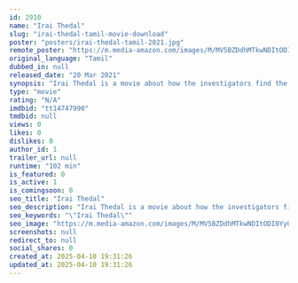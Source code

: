 ```yaml
---
id: 2910
name: "Irai Thedal"
slug: "irai-thedal-tamil-movie-download"
poster: "posters/irai-thedal-tamil-2021.jpg"
remote_poster: "https://m.media-amazon.com/images/M/MV5BZDdhMTkwNDItODI0Yy00N2MzLThjMmYtMTc0YWUzYjFmZTYyXkEyXkFqcGdeQXVyMTMzOTEyNjM1._V1_SX300.jpg"
original_language: "Tamil"
dubbed_in: null
released_date: "20 Mar 2021"
synopsis: "Irai Thedal is a movie about how the investigators find the culprit without a photo or ID and assassinating him"
type: "movie"
rating: "N/A"
imdbid: "tt14747990"
tmdbid: null
views: 0
likes: 0
dislikes: 0
author_id: 1
trailer_url: null
runtime: "102 min"
is_featured: 0
is_active: 1
is_comingsoon: 0
seo_title: "Irai Thedal"
seo_description: "Irai Thedal is a movie about how the investigators find the culprit without a photo or ID and assassinating him"
seo_keywords: "\"Irai Thedal\""
seo_image: "https://m.media-amazon.com/images/M/MV5BZDdhMTkwNDItODI0Yy00N2MzLThjMmYtMTc0YWUzYjFmZTYyXkEyXkFqcGdeQXVyMTMzOTEyNjM1._V1_SX300.jpg"
screenshots: null
redirect_to: null
social_shares: 0
created_at: 2025-04-10 19:31:26
updated_at: 2025-04-10 19:31:26
---
```


